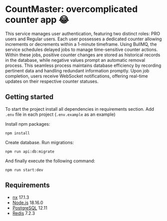 # CountMaster: overcomplicated counter app 😂

This service manages user authentication, featuring two distinct roles: PRO users and Regular users. Each user possesses a dedicated counter allowing increments or decrements within a 1-minute timeframe. Using BullMQ, the service schedules delayed jobs to manage time-sensitive counter actions. Within these jobs, positive counter changes are stored as historical records in the database, while negative values prompt an automatic removal process. This seamless process maintains database efficiency by recording pertinent data and handling redundant information promptly. Upon job completion, users receive WebSocket notifications, offering real-time updates on their respective counter statuses.

## Getting started

To start the project install all dependencies in requirements section.
Add `.env` file in each project (`.env.example` as an example)

Install npm packages:

```
npm install
```

Create database. Run migrations:

```
npm run api:db:migrate
```

And finally execute the following command:

```
npm run start:dev
```

## Requirements

- [nx][nx] 17.1.3
- [Node.js][node] 18.16.0
- [PostgreSQL][postgresql] 12.11
- [Redis][redis] 7.2.3

[nx]: https://nx.dev/
[node]: https://nodejs.org/
[postgresql]: https://www.postgresql.org/
[redis]: https://redis.io/
